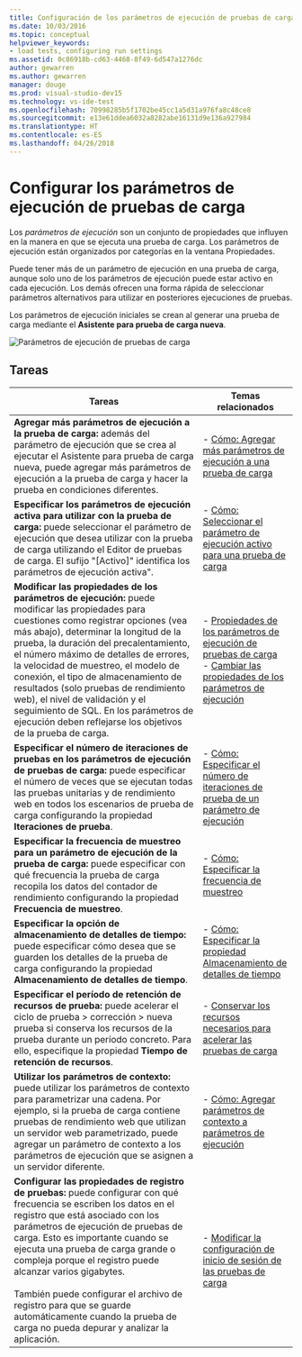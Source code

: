 ```yaml
---
title: Configuración de los parámetros de ejecución de pruebas de carga en Visual Studio
ms.date: 10/03/2016
ms.topic: conceptual
helpviewer_keywords:
- load tests, configuring run settings
ms.assetid: 0c86918b-cd63-4468-8f49-6d547a1276dc
author: gewarren
ms.author: gewarren
manager: douge
ms.prod: visual-studio-dev15
ms.technology: vs-ide-test
ms.openlocfilehash: 70998285b5f1702be45cc1a5d31a976fa8c48ce8
ms.sourcegitcommit: e13e61ddea6032a8282abe16131d9e136a927984
ms.translationtype: HT
ms.contentlocale: es-ES
ms.lasthandoff: 04/26/2018
---
```

# <a name="configure-load-test-run-settings"></a>Configurar los parámetros de ejecución de pruebas de carga

Los *parámetros de ejecución* son un conjunto de propiedades que influyen en la manera en que se ejecuta una prueba de carga. Los parámetros de ejecución están organizados por categorías en la ventana Propiedades.

Puede tener más de un parámetro de ejecución en una prueba de carga, aunque solo uno de los parámetros de ejecución puede estar activo en cada ejecución. Los demás ofrecen una forma rápida de seleccionar parámetros alternativos para utilizar en posteriores ejecuciones de pruebas.

Los parámetros de ejecución iniciales se crean al generar una prueba de carga mediante el **Asistente para prueba de carga nueva**.

![Parámetros de ejecución de pruebas de carga](../test/media/loadtestrunsettings.png)

## <a name="tasks"></a>Tareas

|Tareas|Temas relacionados|
|-----------|-----------------------|
|**Agregar más parámetros de ejecución a la prueba de carga:** además del parámetro de ejecución que se crea al ejecutar el Asistente para prueba de carga nueva, puede agregar más parámetros de ejecución a la prueba de carga y hacer la prueba en condiciones diferentes.|-   [Cómo: Agregar más parámetros de ejecución a una prueba de carga](../test/how-to-add-additional-run-settings-to-a-load-test.md)|
|**Especificar los parámetros de ejecución activa para utilizar con la prueba de carga:** puede seleccionar el parámetro de ejecución que desea utilizar con la prueba de carga utilizando el Editor de pruebas de carga. El sufijo "[Activo]" identifica los parámetros de ejecución activa".|-   [Cómo: Seleccionar el parámetro de ejecución activo para una prueba de carga](../test/how-to-select-the-active-run-setting-for-a-load-test.md)|
|**Modificar las propiedades de los parámetros de ejecución:** puede modificar las propiedades para cuestiones como registrar opciones (vea más abajo), determinar la longitud de la prueba, la duración del precalentamiento, el número máximo de detalles de errores, la velocidad de muestreo, el modelo de conexión, el tipo de almacenamiento de resultados (solo pruebas de rendimiento web), el nivel de validación y el seguimiento de SQL. En los parámetros de ejecución deben reflejarse los objetivos de la prueba de carga.|-   [Propiedades de los parámetros de ejecución de pruebas de carga](../test/load-test-run-settings-properties.md)<br />-   [Cambiar las propiedades de los parámetros de ejecución](../test/load-test-run-settings-properties.md#LoadTestRunSettingsHowToChange)|
|**Especificar el número de iteraciones de pruebas en los parámetros de ejecución de pruebas de carga:** puede especificar el número de veces que se ejecutan todas las pruebas unitarias y de rendimiento web en todos los escenarios de prueba de carga configurando la propiedad **Iteraciones de prueba**.|-   [Cómo: Especificar el número de iteraciones de prueba de un parámetro de ejecución](../test/how-to-specify-the-number-of-test-iterations-in-a-load-test.md)|
|**Especificar la frecuencia de muestreo para un parámetro de ejecución de la prueba de carga:** puede especificar con qué frecuencia la prueba de carga recopila los datos del contador de rendimiento configurando la propiedad **Frecuencia de muestreo**.|-   [Cómo: Especificar la frecuencia de muestreo](../test/how-to-specify-the-sample-rate-for-a-load-test.md)|
|**Especificar la opción de almacenamiento de detalles de tiempo:** puede especificar cómo desea que se guarden los detalles de la prueba de carga configurando la propiedad **Almacenamiento de detalles de tiempo**.|-   [Cómo: Especificar la propiedad Almacenamiento de detalles de tiempo](../test/how-to-specify-the-timing-details-storage-property-for-a-load-test.md)|
|**Especificar el período de retención de recursos de prueba:** puede acelerar el ciclo de prueba > corrección > nueva prueba si conserva los recursos de la prueba durante un período concreto. Para ello, especifique la propiedad **Tiempo de retención de recursos**.|-   [Conservar los recursos necesarios para acelerar las pruebas de carga](https://www.visualstudio.com/docs/test/performance-testing/getting-started/getting-started-with-performance-testing#retain-resources)|
|**Utilizar los parámetros de contexto:** puede utilizar los parámetros de contexto para parametrizar una cadena. Por ejemplo, si la prueba de carga contiene pruebas de rendimiento web que utilizan un servidor web parametrizado, puede agregar un parámetro de contexto a los parámetros de ejecución que se asignen a un servidor diferente.|-   [Cómo: Agregar parámetros de contexto a parámetros de ejecución](../test/how-to-add-context-parameters-to-a-load-test-run-setting.md)|
|**Configurar las propiedades de registro de pruebas:** puede configurar con qué frecuencia se escriben los datos en el registro que está asociado con los parámetros de ejecución de pruebas de carga. Esto es importante cuando se ejecuta una prueba de carga grande o compleja porque el registro puede alcanzar varios gigabytes.<br /><br /> También puede configurar el archivo de registro para que se guarde automáticamente cuando la prueba de carga no pueda depurar y analizar la aplicación.|-   [Modificar la configuración de inicio de sesión de las pruebas de carga](../test/modify-load-test-logging-settings.md)|